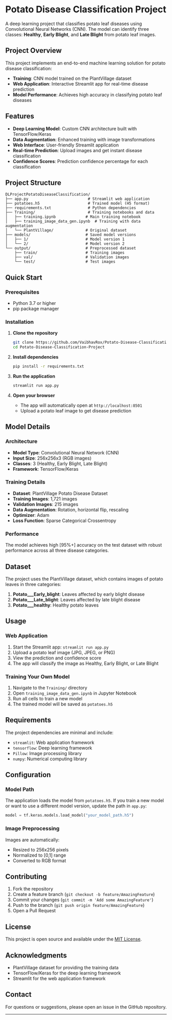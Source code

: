 # Potato Disease Classification Project

A deep learning project that classifies potato leaf diseases using Convolutional Neural Networks (CNN). The model can identify three classes: **Healthy**, **Early Blight**, and **Late Blight** from potato leaf images.

##  Project Overview

This project implements an end-to-end machine learning solution for potato disease classification:

- **Training**: CNN model trained on the PlantVillage dataset
- **Web Application**: Interactive Streamlit app for real-time disease prediction
- **Model Performance**: Achieves high accuracy in classifying potato leaf diseases

##  Features

- **Deep Learning Model**: Custom CNN architecture built with TensorFlow/Keras
- **Data Augmentation**: Enhanced training with image transformations
- **Web Interface**: User-friendly Streamlit application
- **Real-time Prediction**: Upload images and get instant disease classification
- **Confidence Scores**: Prediction confidence percentage for each classification

##  Project Structure

```
DLProjectPotatoDiseaseClassification/
├── app.py                          # Streamlit web application
├── potatoes.h5                     # Trained model (H5 format)
├── requirements.txt                # Python dependencies
├── Training/                       # Training notebooks and data
│   ├── training.ipynb             # Main training notebook
│   ├── training_image_data_gen.ipynb  # Training with data augmentation
│   └── PlantVillage/              # Original dataset
├── models/                        # Saved model versions
│   ├── 1/                         # Model version 1
│   └── 2/                         # Model version 2
└── output/                        # Preprocessed dataset
    ├── train/                     # Training images
    ├── val/                       # Validation images
    └── test/                      # Test images
```

##  Quick Start

### Prerequisites

- Python 3.7 or higher
- pip package manager

### Installation

1. **Clone the repository**
   ```bash
   git clone https://github.com/VaibhavRox/Potato-Disease-Classification-Project.git
   cd Potato-Disease-Classification-Project
   ```

2. **Install dependencies**
   ```bash
   pip install -r requirements.txt
   ```

3. **Run the application**
   ```bash
   streamlit run app.py
   ```

4. **Open your browser**
   - The app will automatically open at `http://localhost:8501`
   - Upload a potato leaf image to get disease prediction

##  Model Details

### Architecture
- **Model Type**: Convolutional Neural Network (CNN)
- **Input Size**: 256x256x3 (RGB images)
- **Classes**: 3 (Healthy, Early Blight, Late Blight)
- **Framework**: TensorFlow/Keras

### Training Details
- **Dataset**: PlantVillage Potato Disease Dataset
- **Training Images**: 1,721 images
- **Validation Images**: 215 images
- **Data Augmentation**: Rotation, horizontal flip, rescaling
- **Optimizer**: Adam
- **Loss Function**: Sparse Categorical Crossentropy

### Performance
The model achieves high [95%+] accuracy on the test dataset with robust performance across all three disease categories.

##  Dataset

The project uses the PlantVillage dataset, which contains images of potato leaves in three categories:

1. **Potato___Early_blight**: Leaves affected by early blight disease
2. **Potato___Late_blight**: Leaves affected by late blight disease  
3. **Potato___healthy**: Healthy potato leaves

##  Usage

### Web Application
1. Start the Streamlit app: `streamlit run app.py`
2. Upload a potato leaf image (JPG, JPEG, or PNG)
3. View the prediction and confidence score
4. The app will classify the image as Healthy, Early Blight, or Late Blight

### Training Your Own Model
1. Navigate to the `Training/` directory
2. Open `training_image_data_gen.ipynb` in Jupyter Notebook
3. Run all cells to train a new model
4. The trained model will be saved as `potatoes.h5`

##  Requirements

The project dependencies are minimal and include:

- `streamlit`: Web application framework
- `tensorflow`: Deep learning framework
- `Pillow`: Image processing library
- `numpy`: Numerical computing library

##  Configuration

### Model Path
The application loads the model from `potatoes.h5`. If you train a new model or want to use a different model version, update the path in `app.py`:

```python
model = tf.keras.models.load_model("your_model_path.h5")
```

### Image Preprocessing
Images are automatically:
- Resized to 256x256 pixels
- Normalized to [0,1] range
- Converted to RGB format

##  Contributing

1. Fork the repository
2. Create a feature branch (`git checkout -b feature/AmazingFeature`)
3. Commit your changes (`git commit -m 'Add some AmazingFeature'`)
4. Push to the branch (`git push origin feature/AmazingFeature`)
5. Open a Pull Request

##  License

This project is open source and available under the [MIT License](LICENSE).

##  Acknowledgments

- PlantVillage dataset for providing the training data
- TensorFlow/Keras for the deep learning framework
- Streamlit for the web application framework

##  Contact

For questions or suggestions, please open an issue in the GitHub repository.

---



